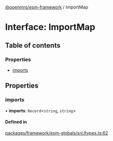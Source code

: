 [@openmrs/esm-framework](../API.md) / ImportMap

# Interface: ImportMap

## Table of contents

### Properties

- [imports](ImportMap.md#imports)

## Properties

### imports

• **imports**: `Record`<`string`, `string`\>

#### Defined in

[packages/framework/esm-globals/src/types.ts:62](https://github.com/openmrs/openmrs-esm-core/blob/main/packages/framework/esm-globals/src/types.ts#L62)
